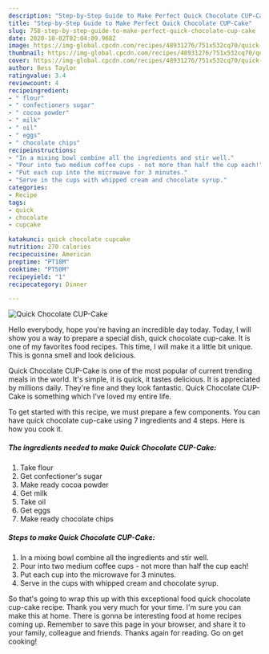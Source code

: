 ```yaml
---
description: "Step-by-Step Guide to Make Perfect Quick Chocolate CUP-Cake"
title: "Step-by-Step Guide to Make Perfect Quick Chocolate CUP-Cake"
slug: 758-step-by-step-guide-to-make-perfect-quick-chocolate-cup-cake
date: 2020-10-02T02:04:09.968Z
image: https://img-global.cpcdn.com/recipes/48931276/751x532cq70/quick-chocolate-cup-cake-recipe-main-photo.jpg
thumbnail: https://img-global.cpcdn.com/recipes/48931276/751x532cq70/quick-chocolate-cup-cake-recipe-main-photo.jpg
cover: https://img-global.cpcdn.com/recipes/48931276/751x532cq70/quick-chocolate-cup-cake-recipe-main-photo.jpg
author: Bess Taylor
ratingvalue: 3.4
reviewcount: 4
recipeingredient:
- " flour"
- " confectioners sugar"
- " cocoa powder"
- " milk"
- " oil"
- " eggs"
- " chocolate chips"
recipeinstructions:
- "In a mixing bowl combine all the ingredients and stir well."
- "Pour into two medium coffee cups - not more than half the cup each!"
- "Put each cup into the microwave for 3 minutes."
- "Serve in the cups with whipped cream and chocolate syrup."
categories:
- Recipe
tags:
- quick
- chocolate
- cupcake

katakunci: quick chocolate cupcake 
nutrition: 270 calories
recipecuisine: American
preptime: "PT18M"
cooktime: "PT50M"
recipeyield: "1"
recipecategory: Dinner

---
```



![Quick Chocolate CUP-Cake](https://img-global.cpcdn.com/recipes/48931276/751x532cq70/quick-chocolate-cup-cake-recipe-main-photo.jpg)

Hello everybody, hope you're having an incredible day today. Today, I will show you a way to prepare a special dish, quick chocolate cup-cake. It is one of my favorites food recipes. This time, I will make it a little bit unique. This is gonna smell and look delicious.

Quick Chocolate CUP-Cake is one of the most popular of current trending meals in the world. It's simple, it is quick, it tastes delicious. It is appreciated by millions daily. They're fine and they look fantastic. Quick Chocolate CUP-Cake is something which I've loved my entire life.




To get started with this recipe, we must prepare a few components. You can have quick chocolate cup-cake using 7 ingredients and 4 steps. Here is how you cook it.

<!--inarticleads1-->

##### The ingredients needed to make Quick Chocolate CUP-Cake:

1. Take  flour
1. Get  confectioner&#39;s sugar
1. Make ready  cocoa powder
1. Get  milk
1. Take  oil
1. Get  eggs
1. Make ready  chocolate chips




<!--inarticleads2-->

##### Steps to make Quick Chocolate CUP-Cake:

1. In a mixing bowl combine all the ingredients and stir well.
1. Pour into two medium coffee cups - not more than half the cup each!
1. Put each cup into the microwave for 3 minutes.
1. Serve in the cups with whipped cream and chocolate syrup.




So that's going to wrap this up with this exceptional food quick chocolate cup-cake recipe. Thank you very much for your time. I'm sure you can make this at home. There is gonna be interesting food at home recipes coming up. Remember to save this page in your browser, and share it to your family, colleague and friends. Thanks again for reading. Go on get cooking!
